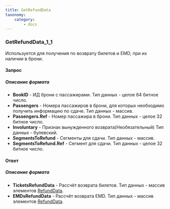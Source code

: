 ```yaml
---
title: GetRefundData
taxonomy:
    category:
        - docs
---
```


### GetRefundData_1_1

Используется для получения по возврату билетов и EMD, при их наличии в брони.

#### Запрос

##### Описание формата

- **BookID** - ИД брони с пассажирами. Тип данных - целое 64 битное число.
- **Passengers** - Номера пассажиров в брони, для которых необходимо получить информацию по сдаче. Тип данных - массив.
- **Passengers.Ref** - Номер пассажира в брони. Тип данных - целое 32 битное число.
- **Involuntary** - Признак вынужденного возврата(Необязательный) Тип данных - булевский.
- **SegmentsToRefund** - Сегменты для сдачи. Тип данных - массив.
- **SegmentsToRefund.Ref** - Сегмент для сдачи. Тип данных - целое 32 битное число.

#### Ответ

##### Описание формата

-   **TicketsRefundData** - Рассчёт возврата билетов. Тип данных - массив элементов [RefundData](/avia/common/refunddata).
-   **EMDsRefundData** - Рассчёт возврата EMD. Тип данных - массив элементов [RefundData](/avia/common/refunddata).
